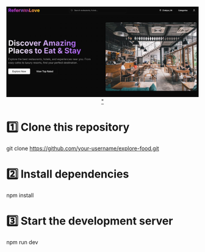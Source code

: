 <div align ="center">
  <br />
    <a href="https://myphone-nine.vercel.app/
" target="_blank">
      <img src="public/scr/img/food.png" alt="Project Banner" />"
    </a>
  <br />

  </div>

# 1️⃣ Clone this repository
git clone https://github.com/your-username/explore-food.git

# 2️⃣ Install dependencies
npm install

# 3️⃣ Start the development server
npm run dev

